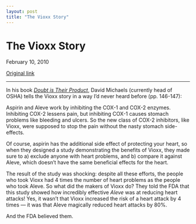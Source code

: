 ```yaml
---
layout: post
title: "The Vioxx Story"
---
```

The Vioxx Story
===============

February 10, 2010

[Original link](http://www.aaronsw.com/weblog/vioxx)

* * * * *

In his book *[Doubt is Their
Product](http://books.theinfo.org/go/019530067X)*, David Michaels
(currently head of OSHA) tells the Vioxx story in a way I’d never heard
before (pp. 146-147):

Aspirin and Aleve work by inhibiting the COX-1 and COX-2 enzymes.
Inhibiting COX-2 lessens pain, but inhibiting COX-1 causes stomach
problems like bleeding and ulcers. So the new class of COX-2 inhibitors,
like Vioxx, were supposed to stop the pain without the nasty stomach
side-effects.

Of course, aspirin has the additional side effect of protecting your
heart, so when they designed a study demonstrating the benefits of
Vioxx, they made sure to a) exclude anyone with heart problems, and b)
compare it against Aleve, which doesn’t have the same beneficial effects
for the heart.

The result of the study was shocking: despite all these efforts, the
people who took Vioxx had 4 times the number of heart problems as the
people who took Aleve. So what did the makers of Vioxx do? They told the
FDA that this study showed how incredibly effective *Aleve* was at
reducing heart attacks! Yes, it wasn’t that Vioxx increased the risk of
a heart attack by 4 times — it was that Aleve magically reduced heart
attacks by 80%.

And the FDA believed them.
